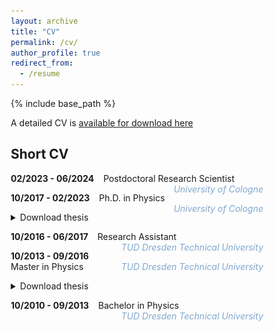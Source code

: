 ```yaml
---
layout: archive
title: "CV"
permalink: /cv/
author_profile: true
redirect_from:
  - /resume
---
```


{% include base_path %}

<style>
* {
  box-sizing: border-box;
}

/* Create two equal columns that floats next to each other */
.column60 {
  float: left;
  width: 60%;
  padding: 10px;
}

.column40 {
  float: left;
  width: 40%;
  padding: 10px;
}


/* Clear floats after the columns */
.row:after {
  content: "";
  display: table;
  clear: both;
}

/* Responsive layout - makes the two columns stack on top of each other instead of next to each other */
@media screen and (max-width: 600px) {
  .column60 {
    width: 100%;
  }
  .column40 {
    width: 100%;
  }
}
</style>


A detailed CV is [available for download here](../files/berkeCV.pdf)



## Short CV

**02/2023 - 06/2024** &ensp; Postdoctoral Research Scientist <span style="float: right; color:#82a8cf"> *University of Cologne* </span>

**10/2017 - 02/2023** &ensp; Ph.D. in Physics <span style="float: right; color:#82a8cf"> *University of Cologne* </span>
<details>
  <summary>Download thesis</summary>
  <!-- <figure style = "border:3px #cccccc solid; width:50%"> -->
  <!-- <img src="../images/PhDcover.png" alt="" style="width:30%; display:block; margin-left:auto; margin-right:auto"> -->
  <!-- </figure> -->
  <div class="row">
  <div class="column60" style="background-color:#fff;">
    <p>I wrote my Ph.D. thesis under the supervision of <a href="https://www.thp.uni-koeln.de/trebst/index.shtml">Simon Trebst</a> (Chair of Computational Condensed Matter Physics).
  The published version of my thesis can be downloaded here:  <a href="https://kups.ub.uni-koeln.de/71997/"> https://kups.ub.uni-koeln.de/71997/</a>. An updated version, including a list of changes, is available <a href="../files/berke_PhDthesis.pdf"> here </a> and the cover  <a href="../files/berke_PhDcover.pdf"> here </a>.  For an overview of all publications resulting from the research I conducted during my Ph.D., see my  <a href="https://orcid.org/0000-0002-6228-9933">Orcid page</a>.</p>
  </div>
  <div class="column40" style="background-color:#fff;">
  <a href="../files/berke_PhDthesis.pdf">
    <img src="../images/PhDcover.png" alt="" style="width:80%; display:block; margin-left:auto; margin-right:auto">
  </a>
  </div>
</div>
</details>

**10/2016 - 06/2017** &ensp; Research Assistant <span style="float: right; color:#82a8cf"> *TUD Dresden Technical University* </span>

**10/2013 - 09/2016** &ensp;  Master in Physics <span style="float: right; color:#82a8cf"> *TUD Dresden Technical University* </span>
<details>
  <summary>Download thesis</summary>
  I wrote my Master's thesis under the supervision of  <a href="https://tu-dresden.de/mn/physik/itp/cmt">Carsten Timm</a> (Chair of Theory of Condensed Matter) about the stability of the Weyl semimetal phase on the pyrochlore lattice. The thesis (in german) can be downloaded from <a href="../files/berke_masterthesis.pdf">here</a>. The main results of the thesis have been published in <a href="https://iopscience.iop.org/article/10.1088/1367-2630/aab881">New J. Phys. 20, 043057 (2018)</a>
</details>

**10/2010 - 09/2013** &ensp; Bachelor in Physics  <span style="float: right; color:#82a8cf"> *TUD Dresden Technical University* </span>